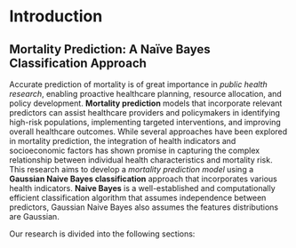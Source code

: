# Introduction

## Mortality Prediction: A Naïve Bayes Classification Approach

Accurate prediction of mortality is of great importance in _public health research_, enabling proactive healthcare planning, resource allocation, and policy development. **Mortality prediction** models that incorporate relevant predictors can assist healthcare providers and policymakers in identifying high-risk populations, implementing targeted interventions, and improving overall healthcare outcomes. While several approaches have been explored in mortality prediction, the integration of health indicators and socioeconomic factors has shown promise in capturing the complex relationship between individual health characteristics and mortality risk.  
This research aims to develop a _mortality prediction model_ using a **Gaussian Naive Bayes classification** approach that incorporates various health indicators. **Naive Bayes** is a well-established and computationally efficient classification algorithm that assumes independence between predictors, Gaussian Naive Bayes also assumes the features distributions are Gaussian.

Our research is divided into the following sections:

```{tableofcontents}

```
